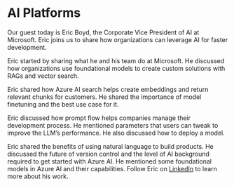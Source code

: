 # AI Platforms

Our guest today is Eric Boyd, the Corporate Vice President of AI at Microsoft. Eric joins us to share how organizations can leverage AI for faster development. 

Eric started by sharing what he and his team do at Microsoft. He discussed how organizations use foundational models to create custom solutions with RAGs and vector search. 

Eric shared how Azure AI search helps create embeddings and return relevant chunks for customers. He shared the importance of model finetuning and the best use case for it.

Eric discussed how prompt flow helps companies manage their development process. He mentioned parameters that users can tweak to improve the LLM’s performance. He also discussed how to deploy a model.

Eric shared the benefits of using natural language to build products. He discussed the future of version control and the level of AI background required to get started with Azure AI. He mentioned some foundational models in Azure AI and their capabilities. Follow Eric on [LinkedIn](https://www.linkedin.com/in/emboyd) to learn more about his work.
